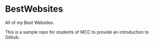 # BestWebsites
All of my Best Websites.

This is a sample repo for students of MCC to provide an introduction to Github.
